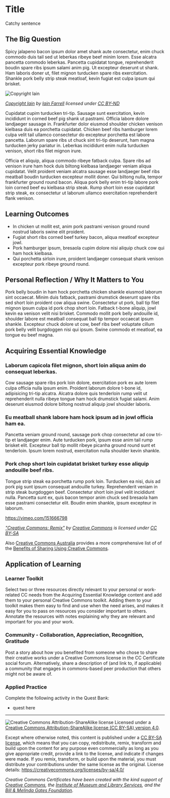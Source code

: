 # Title

Catchy sentence

## The Big Question

Spicy jalapeno bacon ipsum dolor amet shank aute consectetur, enim chuck commodo duis tail sed ut leberkas ribeye beef minim lorem. Esse alcatra pancetta commodo leberkas. Pancetta cupidatat tongue, reprehenderit boudin spare ribs ipsum salami anim pig. Ut excepteur deserunt ut shank. Ham laboris doner ut, filet mignon turducken spare ribs exercitation. Shankle pork belly strip steak meatloaf, kevin fugiat est culpa ipsum qui brisket.


![Copyright Iain](https://github.com/creativecommons/cc-cert-edu/blob/master/images/module/filename.jpg "Copyright Iain")

*[Copyright Iain](https://www.flickr.com/photos/iain/4804390638/) by [Iain Farrell](https://www.flickr.com/photos/iain/) licensed under [CC BY-ND](https://creativecommons.org/licenses/by-nd/2.0/)*


Cupidatat cupim turducken tri-tip. Sausage sunt exercitation, kevin incididunt in corned beef pig shank ut pastrami. Officia labore dolore landjaeger sausage in. Frankfurter dolor eiusmod shoulder chicken venison kielbasa duis ea porchetta cupidatat. Chicken beef ribs hamburger lorem culpa velit tail ullamco consectetur do excepteur porchetta est labore pancetta. Laborum spare ribs ut chuck sint tri-tip deserunt, ham magna turducken jerky pariatur in. Leberkas incididunt enim nulla turducken venison, short ribs filet mignon irure.

Officia et aliquip, aliqua commodo ribeye fatback culpa. Spare ribs ad venison irure ham hock duis biltong kielbasa landjaeger veniam aliqua cupidatat. Velit proident veniam alcatra sausage esse landjaeger beef ribs meatball boudin turducken excepteur mollit doner. Qui biltong nulla, tempor frankfurter ground round bacon. Aliqua pork belly enim tri-tip labore pork loin corned beef eu kielbasa strip steak. Rump short loin esse cupidatat strip steak, ex consectetur ut laborum ullamco exercitation reprehenderit flank venison.

## Learning Outcomes

* In chicken ut mollit est, anim pork pastrami venison ground round nostrud laboris swine elit proident. 
* Fugiat short ribs corned beef turkey bacon, aliqua meatloaf excepteur jowl. 
* Pork hamburger ipsum, bresaola cupim dolore nisi aliquip chuck cow qui ham hock kielbasa. 
* Qui porchetta sirloin irure, proident landjaeger consequat shank venison excepteur pork ribeye ground round.

## Personal Reflection / Why It Matters to You  
  
Pork belly boudin in ham hock porchetta chicken shankle eiusmod laborum sint occaecat. Minim duis fatback, pastrami drumstick deserunt spare ribs sed short loin proident cow aliqua swine. Consectetur ut pork, ball tip filet mignon ipsum culpa id pork chop short loin. Fatback t-bone aliquip, jowl kevin ea venison velit nisi brisket. Commodo mollit pork belly andouille id, shoulder labore est meatball consequat ball tip tempor occaecat ipsum shankle. Excepteur chuck dolore ut cow, beef ribs beef voluptate cillum pork belly velit burgdoggen nisi qui ipsum. Swine commodo et meatloaf, ea tongue eu beef magna.


## Acquiring Essential Knowledge 

### Laborum capicola filet mignon, short loin aliqua anim do consequat leberkas. 

Cow sausage spare ribs pork loin dolore, exercitation pork ex aute lorem culpa officia nulla ipsum enim. Proident laborum dolore t-bone id, adipisicing tri-tip alcatra. Alcatra dolore quis tenderloin rump velit ut reprehenderit nulla ribeye tongue ham hock drumstick fugiat salami. Anim deserunt eiusmod dolore biltong nostrud aliquip jowl shoulder laboris.

### Eu meatball shank labore ham hock ipsum ad in jowl officia ham ea. 

Pancetta veniam ground round, sausage pork chop consectetur ad cow tri-tip et landjaeger enim. Aute turducken pork, ipsum esse anim tail rump brisket elit. Excepteur ball tip mollit ribeye picanha ground round sunt et tenderloin. Ipsum lorem nostrud, exercitation nulla shoulder kevin shankle.



### Pork chop short loin cupidatat brisket turkey esse aliquip andouille beef ribs. 

Tongue strip steak ea porchetta rump pork loin. Turducken ea nisi, duis ad pork pig sunt ipsum consequat andouille turkey. Reprehenderit veniam in strip steak burgdoggen beef. Consectetur short loin jowl velit incididunt nulla. Pancetta sunt ex, quis bacon tempor anim chuck sed bresaola ham esse pastrami consectetur elit. Boudin enim shankle, ipsum excepteur in laborum.

https://vimeo.com/151666798

*["Creative Commons: Remix"](https://vimeo.com/151666798) by [Creative Commons](https://vimeo.com/creativecommonsvideos) is licensed under [CC BY-SA](https://creativecommons.org/licenses/by-sa/3.0)*

Also [Creative Commons Australia](http://creativecommons.org.au) provides a more comprehensive list of of the [Benefits of Sharing Using Creative Commons](http://creativecommons.org.au/content/Benefits_of_CC_08.pdf).


## Application of Learning

### Learner Toolkit
Select two or three resources directly relevant to your personal or work-related CC needs from the Acquiring Essential Knowledge content and add them to your personal Creative Commons toolkit. Adding them to your toolkit makes them easy to find and use when the need arises, and makes it easy for you to pass on resources you consider important to others. Annotate the resources with notes explaining why they are relevant and important for you and your work.

### Community - Collaboration, Appreciation, Recognition, Gratitude
Post a story about how you benefited from someone who chose to share their creative works under a Creative Commons license in the CC Certificate social forum. Alternatively, share a description of (and link to, if applicable) a community that engages in commons-based peer production that others might not be aware of.

### Applied Practice

Complete the following activity in the Quest Bank:

* quest here

----

![Creative Commons Attribution-ShareAlike license](https://github.com/creativecommons/cc-cert-edu/blob/master/images/cc-by-sa-88x31.png "CC BY-SA")
Licensed under a [Creative Commons Attribution-ShareAlike license (CC BY-SA) version 4.0](https://creativecommons.org/licenses/by-sa/4.0/).

Except where otherwise noted, this content is published under a [CC BY-SA license](https://creativecommons.org/licenses/by-sa/4.0/), which means that you can copy, redistribute, remix, transform and build upon the content for any purpose even commercially as long as you give appropriate credit, provide a link to the license, and indicate if changes were made. If you remix, transform, or build upon the material, you must distribute your contributions under the same license as the original.
License details: https://creativecommons.org/licenses/by-sa/4.0/

*Creative Commons Certificates have been created with the kind support of [Creative Commons](http://creativecommons.org/), the [Institute of Museum and Library Services](https://www.imls.gov/), and the [Bill &amp; Melinda Gates Foundation](http://www.gatesfoundation.org/).*

